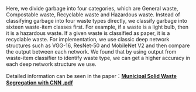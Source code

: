 Here, we divide garbage into four categories, which are General waste, Compostable waste, Recyclable waste and Hazardous waste. Instead of classifying garbage into four waste types directly, we classify garbage into sixteen waste-item classes first. For example, if a waste is a light bulb, then it is a hazardous waste. If a given waste is classified as paper, it is a recyclable waste. For implementation, we use classic deep network structures such as VGG-16, ResNet-50 and MobileNet V2 and then compare the output between each network. We found that by using output from waste-item classifier to identify waste type, we can get a higher accuracy in each deep network structure we use.

Detailed information can be seen in the paper：[**Municipal Solid Waste Segregation with CNN .pdf**](https://github.com/ZhaohuaFang/Garbage-Classification/blob/main/Municipal%20Solid%20Waste%20Segregation%20with%20CNN%20.pdf)
